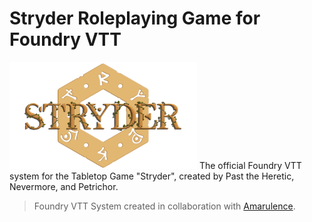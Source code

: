 # Stryder Roleplaying Game for Foundry VTT
<img src="https://raw.githubusercontent.com/DarkSerpent/stryder-fvtt/refs/heads/main/assets/stryderfvtt_title.png" width="300">
The official Foundry VTT system for the Tabletop Game "Stryder", created by Past the Heretic, Nevermore, and Petrichor.

> Foundry VTT System created in collaboration with [Amarulence](https://github.com/DarkSerpent).
